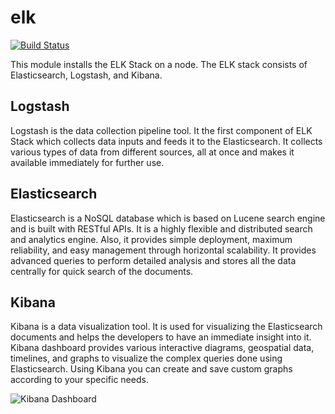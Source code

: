 # elk
[![Build Status](https://travis-ci.org/ImperialCollegeLondon/doc-puppet-elk.svg?branch=master)](https://travis-ci.org/ImperialCollegeLondon/doc-puppet-elk)

This module installs the ELK Stack on a node. The ELK stack consists of Elasticsearch, Logstash, and Kibana.

## Logstash

Logstash is the data collection pipeline tool. It the first component of ELK Stack which collects data inputs and feeds it to the Elasticsearch. It collects various types of data from different sources, all at once and makes it available immediately for further use.

## Elasticsearch

Elasticsearch is a NoSQL database which is based on Lucene search engine and is built with RESTful APIs. It is a highly flexible and distributed search and analytics engine. Also, it provides simple deployment, maximum reliability, and easy management through horizontal scalability. It provides advanced queries to perform detailed analysis and stores all the data centrally for quick search of the documents. 

## Kibana
Kibana is a data visualization tool. It is used for visualizing the Elasticsearch documents and helps the developers to have an immediate insight into it. Kibana dashboard provides various interactive diagrams, geospatial data, timelines, and graphs to visualize the complex queries done using Elasticsearch. Using Kibana you can create and save custom graphs according to your specific needs.

![Kibana Dashboard](https://i.imgur.com/W86aDIs.png)
